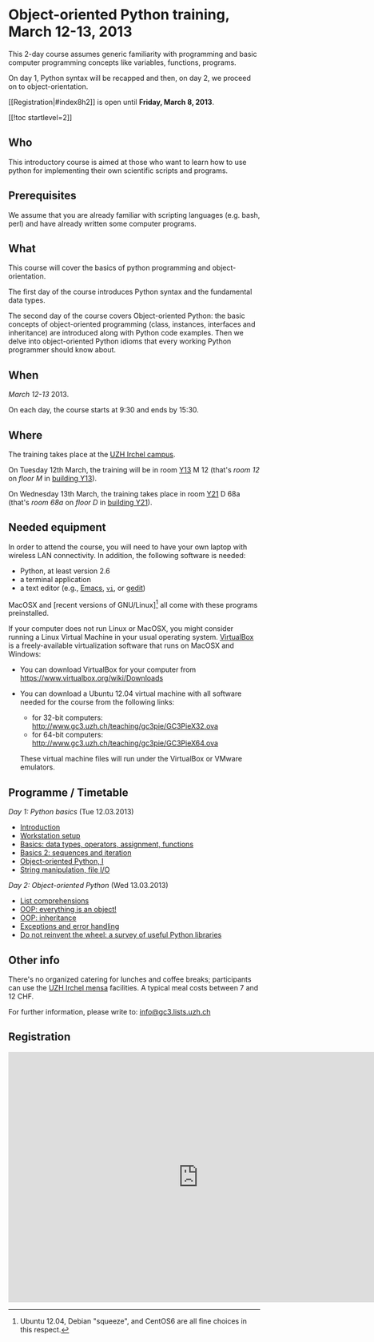Object-oriented Python training, March 12-13, 2013
==================================================

This 2-day course assumes generic familiarity with programming and
basic computer programming concepts like variables, functions,
programs.

On day 1, Python syntax will be recapped and then, on day 2, we
proceed on to object-orientation.

[[Registration|#index8h2]] is open until **Friday, March 8, 2013**.


[[!toc startlevel=2]]

## Who
This introductory course is aimed at those who want to learn how to
use python for implementing their own scientific scripts and programs.

## Prerequisites
We assume that you are already familiar with scripting languages
(e.g. bash, perl) and have already written some computer programs.

## What
This course will cover the basics of python programming and object-orientation.

The first day of the course introduces Python syntax and the
fundamental data types.

The second day of the course covers Object-oriented Python: the basic
concepts of object-oriented programming (class, instances, interfaces
and inheritance) are introduced along with Python code examples.  Then
we delve into object-oriented Python idioms that every working Python
programmer should know about.

## When
_March 12-13_ 2013.

On each day, the course starts at 9:30 and ends by 15:30.

## Where

The training takes place at the [UZH Irchel campus](http://www.mnf.uzh.ch/en/studies/irchel-campus.html).

On Tuesday 12th March, the training will be in room
[Y13][y13] M 12 (that's _room 12_ on _floor M_ in [building Y13][y13]).

On Wednesday 13th March, the training takes place in room
[Y21][y21] D 68a (that's _room 68a_ on _floor D_ in [building Y21][y21]).

[y13]: http://www.plaene.unizh.ch/Y13?z=6&lon=951683.9186948&lat=6007215.8016207&f=showAll&w=618&h=453&m=marker_building_Y13
[y21]: http://www.plaene.unizh.ch/Y21?z=6&lon=951683.9186948&lat=6007215.8016207&f=showAll&w=618&h=453&m=marker_building_Y21


## Needed equipment

In order to attend the course, you will need to have your own laptop
with wireless LAN connectivity.  In addition, the following software
is needed:

- Python, at least version 2.6
- a terminal application
- a text editor (e.g., [Emacs][1], [`vi`][2], or [gedit][3])

[1]: http://www.gnu.org/software/emacs/
[2]: http://www.vim.org/
[3]: http://projects.gnome.org/gedit/

MacOSX and [recent versions of GNU/Linux][^1] all come with these programs preinstalled.

[^1]: Ubuntu 12.04, Debian "squeeze", and CentOS6 are all fine choices in this respect.

If your computer does not run Linux or MacOSX, you might consider
running a Linux Virtual Machine in your usual operating system.
[VirtualBox](http://www.virtualbox.org/) is a freely-available
virtualization software that runs on MacOSX and Windows:

- You can download VirtualBox for your computer from <https://www.virtualbox.org/wiki/Downloads>

- You can download a Ubuntu 12.04 virtual machine with all software needed for the course from the following links:

  * for 32-bit computers: <http://www.gc3.uzh.ch/teaching/gc3pie/GC3PieX32.ova>
  * for 64-bit computers: <http://www.gc3.uzh.ch/teaching/gc3pie/GC3PieX64.ova>

  These virtual machine files will run under the VirtualBox or VMware emulators.


## Programme / Timetable

_Day 1: Python basics_ (Tue 12.03.2013)

* [Introduction][placeholder]<!--(part0.pdf)-->
* [Workstation setup][placeholder]<!--(part1.pdf)-->
* [Basics: data types, operators, assignment, functions][placeholder]<!--(part2.pdf)-->
   <!-- - Downloads: [[hello.py]], [[welcome.py]] -->
   <!-- - Solutions to exercises: [[ex2c.py]] -->
* [Basics 2: sequences and iteration][placeholder]<!--(part3.pdf)-->
  <!-- - Solutions to exercises: [[ex3a.py]], [[ex3b.py]], [[ex3c.py]] -->
* [Object-oriented Python, I][placeholder]<!--(part3bis.pdf)-->
* [String manipulation, file I/O][placeholder]<!--(part4.pdf)-->
  <!-- - Downloads: [[values.dat]], [[euro.csv]] -->
  <!-- - Solutions to exercises: [[ex4a.py]], [[ex4b.py]], [[ex4c.py]], [[ex4d.py]] -->


_Day 2: Object-oriented Python_ (Wed 13.03.2013)

* [List comprehensions][placeholder]<!--(part8.pdf)-->
* [OOP: everything is an object!][placeholder]<!--(part5.pdf)-->
  <!-- - Downloads: [[minmax.py]] -->
  <!-- - Solutions to exercises: [[ex5a.py]], [[ex5b.py]] -->
* [OOP: inheritance][placeholder]<!--(part6.pdf)-->
  <!-- - Downloads: [[test_minmax.py]], [[grep.py]] -->
  <!-- - Solutions to exercises: [[ex6a.py]], [[ex6b.py]], [[ex6c.py]] -->
* [Exceptions and error handling][placeholder]<!--(part7.pdf)-->
  <!-- - Solutions to exercises: [[ex7a.py]] -->
* [Do not reinvent the wheel: a survey of useful Python libraries][placeholder]<!--(part8.pdf)-->

[placeholder]: http://www.explosm.net/db/files/Comics/Matt/curiosity-killed-the-cat.png


## Other info

There's no organized catering for lunches and coffee breaks;
participants can use the
[UZH Irchel mensa](http://www.mensa.uzh.ch/menueplaene/mensa-uzh-irchel.html)
facilities.  A typical meal costs between 7 and 12 CHF.

For further information, please write to: <info@gc3.lists.uzh.ch>


<a name="anchor"></a>
## Registration

<iframe
    src="https://docs.google.com/forms/d/1ej0rqI7NYyUu0TsuvgGn1DM3rTuUkBkXV3sQgrX4k-I/viewform?embedded=true"
    width="760" height="500" frameborder="0" marginheight="0"
    marginwidth="0">
        Loading...
</iframe>
